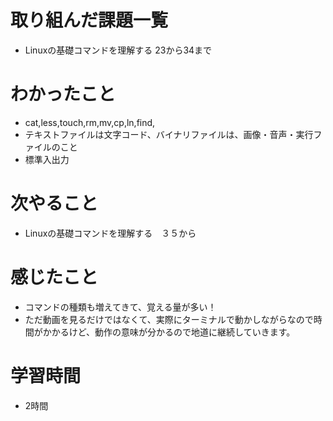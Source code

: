 # 取り組んだ課題一覧
- Linuxの基礎コマンドを理解する 23から34まで

# わかったこと
- cat,less,touch,rm,mv,cp,ln,find,
- テキストファイルは文字コード、バイナリファイルは、画像・音声・実行ファイルのこと
- 標準入出力

# 次やること
- Linuxの基礎コマンドを理解する　３５から

# 感じたこと
- コマンドの種類も増えてきて、覚える量が多い！
- ただ動画を見るだけではなくて、実際にターミナルで動かしながらなので時間がかかるけど、動作の意味が分かるので地道に継続していきます。

# 学習時間
- 2時間
